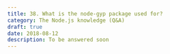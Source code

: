 ```yaml
---
title: 38. What is the node-gyp package used for?
category: The Node.js knowledge (Q&A)
draft: true
date: 2018-08-12
description: To be answered soon
---
```

